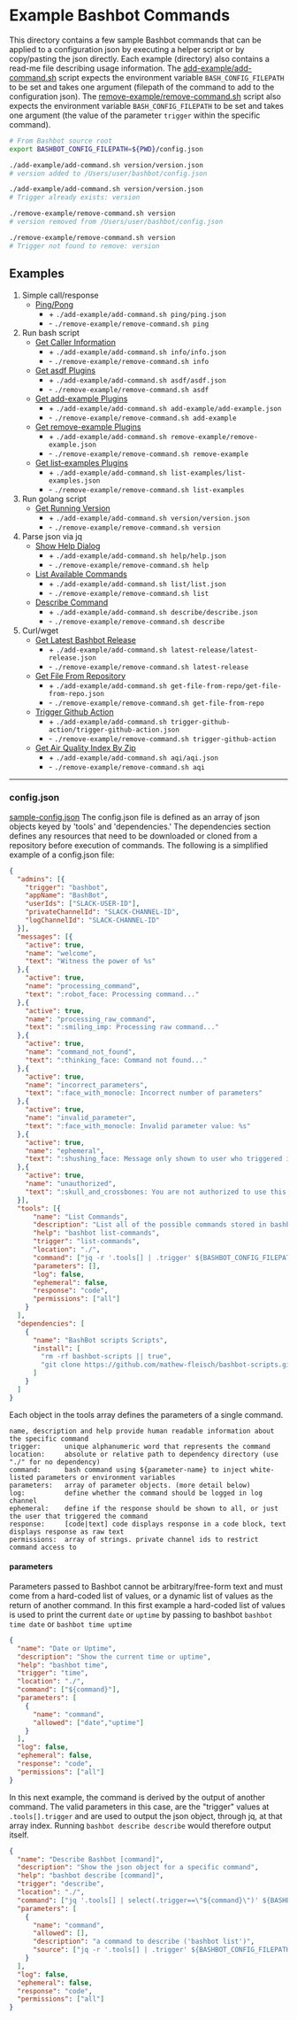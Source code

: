 # Example Bashbot Commands

This directory contains a few sample Bashbot commands that can be applied to a configuration json by executing a helper script or by copy/pasting the json directly. Each example (directory) also contains a read-me file describing usage information. The [add-example/add-command.sh](add-example/add-command.sh) script expects the environment variable `BASH_CONFIG_FILEPATH` to be set and takes one argument (filepath of the command to add to the configuration json). The [remove-example/remove-command.sh](remove-example/remove-command.sh) script also expects the environment variable `BASH_CONFIG_FILEPATH` to be set and takes one argument (the value of the parameter `trigger` within the specific command).


```bash
# From Bashbot source root
export BASHBOT_CONFIG_FILEPATH=${PWD}/config.json

./add-example/add-command.sh version/version.json
# version added to /Users/user/bashbot/config.json

./add-example/add-command.sh version/version.json
# Trigger already exists: version

./remove-example/remove-command.sh version
# version removed from /Users/user/bashbot/config.json

./remove-example/remove-command.sh version
# Trigger not found to remove: version
```

## Examples


1. Simple call/response
    - [Ping/Pong](ping)
        - \+ `./add-example/add-command.sh ping/ping.json`
        - \- `./remove-example/remove-command.sh ping`
2. Run bash script
    - [Get Caller Information](info)
        - \+ `./add-example/add-command.sh info/info.json`
        - \- `./remove-example/remove-command.sh info`
    - [Get asdf Plugins](asdf)
        - \+ `./add-example/add-command.sh asdf/asdf.json`
        - \- `./remove-example/remove-command.sh asdf`
    - [Get add-example Plugins](add-example)
        - \+ `./add-example/add-command.sh add-example/add-example.json`
        - \- `./remove-example/remove-command.sh add-example`
    - [Get remove-example Plugins](remove-example)
        - \+ `./add-example/add-command.sh remove-example/remove-example.json`
        - \- `./remove-example/remove-command.sh remove-example`
    - [Get list-examples Plugins](list-examples)
        - \+ `./add-example/add-command.sh list-examples/list-examples.json`
        - \- `./remove-example/remove-command.sh list-examples`
3. Run golang script
    - [Get Running Version](version)
        - \+ `./add-example/add-command.sh version/version.json`
        - \- `./remove-example/remove-command.sh version`
4. Parse json via jq
    - [Show Help Dialog](help)
        - \+ `./add-example/add-command.sh help/help.json`
        - \- `./remove-example/remove-command.sh help`
    - [List Available Commands](list)
        - \+ `./add-example/add-command.sh list/list.json`
        - \- `./remove-example/remove-command.sh list`
    - [Describe Command](describe)
        - \+ `./add-example/add-command.sh describe/describe.json`
        - \- `./remove-example/remove-command.sh describe`
5. Curl/wget
    - [Get Latest Bashbot Release](latest-release)
        - \+ `./add-example/add-command.sh latest-release/latest-release.json`
        - \- `./remove-example/remove-command.sh latest-release`
    - [Get File From Repository](get-file-from-repo)
        - \+ `./add-example/add-command.sh get-file-from-repo/get-file-from-repo.json`
        - \- `./remove-example/remove-command.sh get-file-from-repo`
    - [Trigger Github Action](trigger-github-action)
        - \+ `./add-example/add-command.sh trigger-github-action/trigger-github-action.json`
        - \- `./remove-example/remove-command.sh trigger-github-action`
    - [Get Air Quality Index By Zip](aqi)
        - \+ `./add-example/add-command.sh aqi/aqi.json`
        - \- `./remove-example/remove-command.sh aqi`



-------------------------------------------------------------------------

### config.json
[sample-config.json](../sample-config.json)
The config.json file is defined as an array of json objects keyed by 'tools' and 'dependencies.' The dependencies section defines any resources that need to be downloaded or cloned from a repository before execution of commands. The following is a simplified example of a config.json file:

```json
{
  "admins": [{
    "trigger": "bashbot",
    "appName": "BashBot",
    "userIds": ["SLACK-USER-ID"],
    "privateChannelId": "SLACK-CHANNEL-ID",
    "logChannelId": "SLACK-CHANNEL-ID"
  }],
  "messages": [{
    "active": true,
    "name": "welcome",
    "text": "Witness the power of %s"
  },{
    "active": true,
    "name": "processing_command",
    "text": ":robot_face: Processing command..."
  },{
    "active": true,
    "name": "processing_raw_command",
    "text": ":smiling_imp: Processing raw command..."
  },{
    "active": true,
    "name": "command_not_found",
    "text": ":thinking_face: Command not found..."
  },{
    "active": true,
    "name": "incorrect_parameters",
    "text": ":face_with_monocle: Incorrect number of parameters"
  },{
    "active": true,
    "name": "invalid_parameter",
    "text": ":face_with_monocle: Invalid parameter value: %s"
  },{
    "active": true,
    "name": "ephemeral",
    "text": ":shushing_face: Message only shown to user who triggered it."
  },{
    "active": true,
    "name": "unauthorized",
    "text": ":skull_and_crossbones: You are not authorized to use this command in this channel.\nAllowed in: [%s]"
  }],
  "tools": [{
      "name": "List Commands",
      "description": "List all of the possible commands stored in bashbot",
      "help": "bashbot list-commands",
      "trigger": "list-commands",
      "location": "./",
      "command": ["jq -r '.tools[] | .trigger' ${BASHBOT_CONFIG_FILEPATH}"],
      "parameters": [],
      "log": false,
      "ephemeral": false,
      "response": "code",
      "permissions": ["all"]
    }
  ],
  "dependencies": [
    {
      "name": "BashBot scripts Scripts",
      "install": [
        "rm -rf bashbot-scripts || true",
        "git clone https://github.com/mathew-fleisch/bashbot-scripts.git"
      ]
    }
  ]
}
```

Each object in the tools array defines the parameters of a single command.

```
name, description and help provide human readable information about the specific command
trigger:      unique alphanumeric word that represents the command
location:     absolute or relative path to dependency directory (use "./" for no dependency)
command:      bash command using ${parameter-name} to inject white-listed parameters or environment variables
parameters:   array of parameter objects. (more detail below)
log:          define whether the command should be logged in log channel
ephemeral:    define if the response should be shown to all, or just the user that triggered the command
response:     [code|text] code displays response in a code block, text displays response as raw text
permissions:  array of strings. private channel ids to restrict command access to
```

#### parameters
Parameters passed to Bashbot cannot be arbitrary/free-form text and must come from a hard-coded list of values, or a dynamic list of values as the return of another command. In this first example a hard-coded list of values is used to print the current `date` or `uptime` by passing to bashbot `bashbot time date` or `bashbot time uptime`

```json
{
  "name": "Date or Uptime",
  "description": "Show the current time or uptime",
  "help": "bashbot time",
  "trigger": "time",
  "location": "./",
  "command": ["${command}"],
  "parameters": [
    {
      "name": "command",
      "allowed": ["date","uptime"]
    }
  ],
  "log": false,
  "ephemeral": false,
  "response": "code",
  "permissions": ["all"]
}
```

In this next example, the command is derived by the output of another command. The valid parameters in this case, are the "trigger" values at `.tools[].trigger` and are used to output the json object, through jq, at that array index. Running `bashbot describe describe` would therefore output itself.

```json
{
  "name": "Describe Bashbot [command]",
  "description": "Show the json object for a specific command",
  "help": "bashbot describe [command]",
  "trigger": "describe",
  "location": "./",
  "command": ["jq '.tools[] | select(.trigger==\"${command}\")' ${BASHBOT_CONFIG_FILEPATH}"],
  "parameters": [
    {
      "name": "command",
      "allowed": [],
      "description": "a command to describe ('bashbot list')",
      "source": ["jq -r '.tools[] | .trigger' ${BASHBOT_CONFIG_FILEPATH}"]
    }
  ],
  "log": false,
  "ephemeral": false,
  "response": "code",
  "permissions": ["all"]
}
```